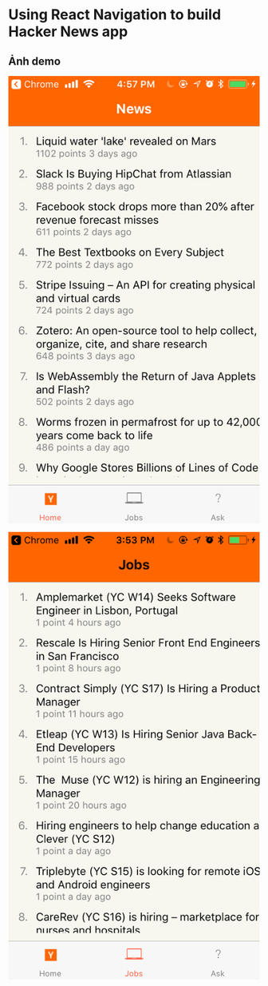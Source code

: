 # Using React Navigation to build Hacker News app

## Ảnh demo

![News](/demo/news.jpeg)

![Jobs](/demo/jobs.jpeg)
